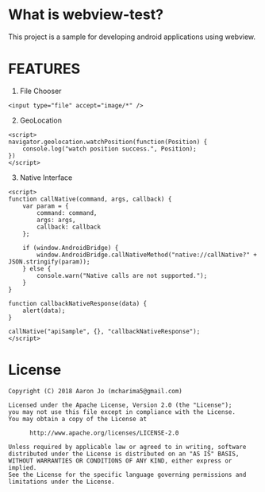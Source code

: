 
# What is webview-test?
This project is a sample for developing android applications using webview.


# FEATURES
1. File Chooser
```code
<input type="file" accept="image/*" />
```

2. GeoLocation
```code
<script>
navigator.geolocation.watchPosition(function(Position) {
    console.log("watch position success.", Position);
})
</script>
```

3. Native Interface
```code
<script>
function callNative(command, args, callback) {
    var param = {
        command: command,
        args: args,
        callback: callback
    };

    if (window.AndroidBridge) {
        window.AndroidBridge.callNativeMethod("native://callNative?" + JSON.stringify(param));
    } else {
        console.warn("Native calls are not supported.");
    }
}

function callbackNativeResponse(data) {
    alert(data);
}

callNative("apiSample", {}, "callbackNativeResponse");
</script>
```


# License 
```code
Copyright (C) 2018 Aaron Jo (mcharima5@gmail.com)

Licensed under the Apache License, Version 2.0 (the "License");
you may not use this file except in compliance with the License.
You may obtain a copy of the License at

      http://www.apache.org/licenses/LICENSE-2.0
      
Unless required by applicable law or agreed to in writing, software
distributed under the License is distributed on an "AS IS" BASIS,
WITHOUT WARRANTIES OR CONDITIONS OF ANY KIND, either express or implied.
See the License for the specific language governing permissions and
limitations under the License.
```

